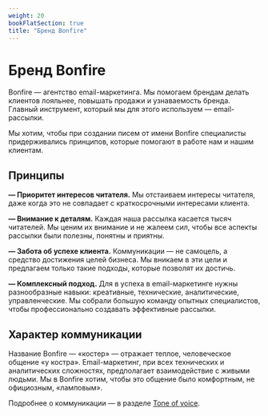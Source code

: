 ```yaml
---
weight: 20
bookFlatSection: true
title: "Бренд Bonfire"
---
```

# Бренд Bonfire

Bonfire — агентство email-маркетинга. Мы помогаем брендам делать клиентов лояльнее, повышать продажи и узнаваемость бренда. Главный инструмент, который мы для этого используем — email-рассылки.

Мы хотим, чтобы при создании писем от имени Bonfire специалисты придерживались принципов, которые помогают в работе нам и нашим клиентам.


## Принципы

**— Приоритет интересов читателя.** Мы отстаиваем интересы читателя, даже когда это не совпадает с краткосрочными интересами клиента.

**— Внимание к деталям.** Каждая наша рассылка касается тысяч читателей. Мы ценим их внимание и не жалеем сил, чтобы все аспекты рассылки были полезны, понятны и приятны.

**— Забота об успехе клиента.** Коммуникации — не самоцель, а средство достижения целей бизнеса. Мы вникаем в эти цели и предлагаем только такие подходы, которые позволят их достичь.

**— Комплексный подход.** Для в успеха в email-маркетинге нужны разнообразные навыки: креативные, технические, аналитические, управленческие. Мы собрали большую команду опытных специалистов, чтобы профессионально создавать эффективные рассылки.



## Характер коммуникации

Название Bonfire — «костер» — отражает теплое, человеческое общение «у костра». Email-маркетинг, при всех технических и аналитических сложностях, предполагает взаимодействие с живыми людьми. Мы в Bonfire хотим, чтобы это общение было комфортным, не официозным, «ламповым».

Подробнее о коммуникации — в разделе [Tone of voice](http://ds.bonfire.online/docs/brand/tov/).


